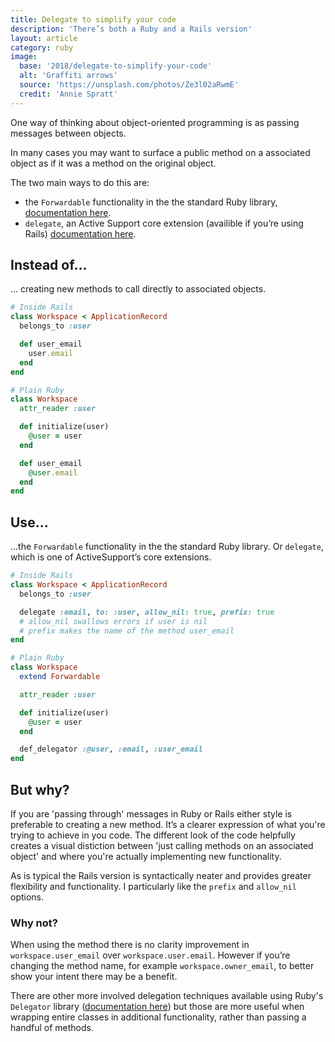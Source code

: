 ```yaml
---
title: Delegate to simplify your code
description: 'There’s both a Ruby and a Rails version'
layout: article
category: ruby
image:
  base: '2018/delegate-to-simplify-your-code'
  alt: 'Graffiti arrows'
  source: 'https://unsplash.com/photos/Ze3l02aRwmE'
  credit: 'Annie Spratt'
---
```


One way of thinking about object-oriented programming is as passing messages between objects.

In many cases you may want to surface a public method on a associated object as if it was a method on the original object.

The two main ways to do this are:

 * the `Forwardable` functionality in the the standard Ruby library, [documentation here](http://ruby-doc.org/stdlib-2.5.1/libdoc/forwardable/rdoc/Forwardable.html#method-i-def_delegator).
 * `delegate`, an Active Support core extension (availible if you’re using Rails) [documentation here](https://github.com/rails/rails/blob/master/activesupport/lib/active_support/core_ext/module/delegation.rb).

## Instead of…

... creating new methods to call directly to associated objects.

```ruby
# Inside Rails
class Workspace < ApplicationRecord
  belongs_to :user

  def user_email
    user.email
  end
end

# Plain Ruby
class Workspace
  attr_reader :user

  def initialize(user)
    @user = user
  end

  def user_email
    @user.email
  end
end
```


## Use…

...the `Forwardable` functionality in the the standard Ruby library. Or `delegate`, which is one of ActiveSupport’s core extensions.

```ruby
# Inside Rails
class Workspace < ApplicationRecord
  belongs_to :user

  delegate :email, to: :user, allow_nil: true, prefix: true
  # allow_nil swallows errors if user is nil
  # prefix makes the name of the method user_email
end

# Plain Ruby
class Workspace
  extend Forwardable

  attr_reader :user

  def initialize(user)
    @user = user
  end

  def_delegator :@user, :email, :user_email
end
```

## But why?

If you are 'passing through' messages in Ruby or Rails either style is preferable to creating a new method. It’s a clearer expression of what you're trying to achieve in you code. The different look of the code helpfully creates a visual distiction between 'just calling methods on an associated object' and where you're actually implementing new functionality.

As is typical the Rails version is syntactically neater and provides greater flexibility and functionality. I particularly like the `prefix` and `allow_nil` options.


### Why not?

When using the method there is no clarity improvement in `workspace.user_email` over `workspace.user.email`. However if you’re changing the method name, for example `workspace.owner_email`, to better show your intent there may be a benefit.

There are other more involved delegation techniques available using Ruby's `Delegator` library ([documentation here](http://ruby-doc.org/stdlib-2.5.1/libdoc/delegate/rdoc/Delegator.html)) but those are more useful when wrapping entire classes in additional functionality, rather than passing a handful of methods.

